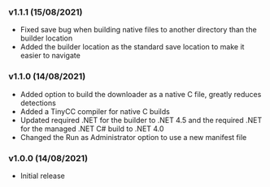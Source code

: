### v1.1.1 (15/08/2021)
* Fixed save bug when building native files to another directory than the builder location
* Added the builder location as the standard save location to make it easier to navigate
### v1.1.0 (14/08/2021)
* Added option to build the downloader as a native C file, greatly reduces detections
* Added a TinyCC compiler for native C builds
* Updated required .NET for the builder to .NET 4.5 and the required .NET for the managed .NET C# build to .NET 4.0
* Changed the Run as Administrator option to use a new manifest file
### v1.0.0 (14/08/2021)
* Initial release